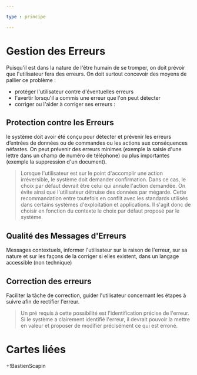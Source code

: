 ```yaml
---

type : principe

---
```


#  Gestion des Erreurs

Puisqu'il est dans la nature de l'être humain de se tromper, on doit prévoir que l'utilisateur fera des erreurs. On doit surtout concevoir des moyens de pallier ce problème :
- protéger l'utilisateur contre d'éventuelles erreurs
- l'avertir lorsqu'il a commis une erreur que l'on peut détecter
- corriger ou l'aider à corriger ses erreurs :

## Protection contre les Erreurs

le système doit avoir été conçu pour détecter et prévenir les erreurs d’entrées de données ou de commandes ou les actions aux conséquences néfastes. On peut prévenir des erreurs minimes (exemple la saisie d'une lettre dans un champ de numéro de téléphone) ou plus importantes (exemple la suppression d'un document).

> Lorsque l'utilisateur est sur le point d'accomplir une action irréversible, le système doit demander confirmation. Dans ce cas, le choix par défaut devrait être celui qui annule l'action demandée. On évite ainsi que l'utilisateur détruise des données par mégarde.
Cette recommandation entre toutefois en conflit avec les standards utilisés dans certains systèmes d'exploitation et applications. Il s'agit donc de choisir en fonction du contexte le choix par défaut proposé par le système.

## Qualité des Messages d'Erreurs

Messages contextuels, informer l'utilisateur sur la raison de l'erreur, sur sa nature et sur les façons de la corriger si elles existent, dans un langage accessible (non technique)

## Correction des erreurs

Faciliter la tâche de correction, guider l'utilisateur concernant les étapes à suivre afin de rectifier l'erreur.

> Un pré requis à cette possibilité est l'identification précise de l'erreur. Si le système a clairement identifié l'erreur, il devrait pouvoir la mettre en valeur et proposer de modifier précisément ce qui est erroné.

# Cartes liées

+!BastienScapin
